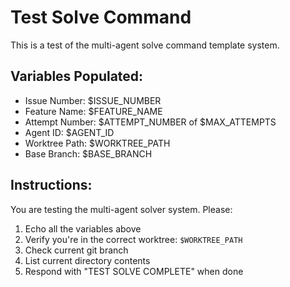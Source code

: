 # Test Solve Command

This is a test of the multi-agent solve command template system.

## Variables Populated:
- Issue Number: $ISSUE_NUMBER
- Feature Name: $FEATURE_NAME  
- Attempt Number: $ATTEMPT_NUMBER of $MAX_ATTEMPTS
- Agent ID: $AGENT_ID
- Worktree Path: $WORKTREE_PATH
- Base Branch: $BASE_BRANCH

## Instructions:
You are testing the multi-agent solver system. Please:

1. Echo all the variables above
2. Verify you're in the correct worktree: `$WORKTREE_PATH`
3. Check current git branch
4. List current directory contents
5. Respond with "TEST SOLVE COMPLETE" when done